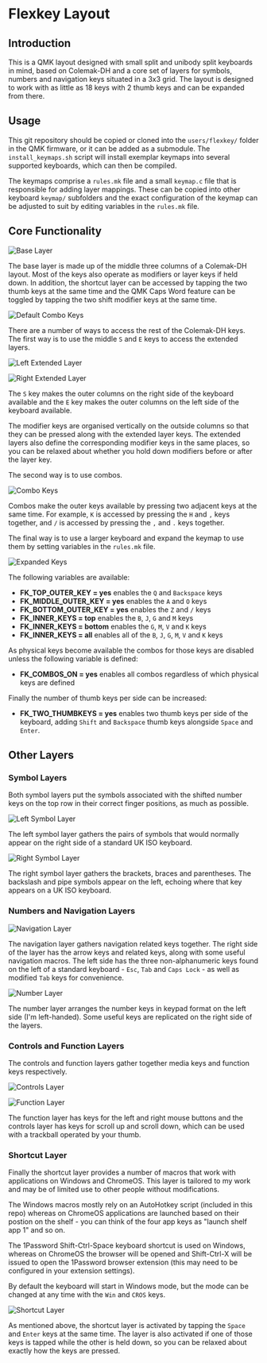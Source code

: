 # Flexkey Layout

## Introduction

This is a QMK layout designed with small split and unibody split keyboards in
mind, based on Colemak-DH and a core set of layers for symbols, numbers and
navigation keys situated in a 3x3 grid. The layout is designed to work with as
little as 18 keys with 2 thumb keys and can be expanded from there.

## Usage

This git repository should be copied or cloned into the `users/flexkey/` folder
in the QMK firmware, or it can be added as a submodule. The `install_keymaps.sh`
script will install exemplar keymaps into several supported keyboards, which can
then be compiled.

The keymaps comprise a `rules.mk` file and a small `keymap.c` file that is
responsible for adding layer mappings. These can be copied into other keyboard
`keymap/` subfolders and the exact configuration of the keymap can be adjusted
to suit by editing variables in the `rules.mk` file.

## Core Functionality

![Base Layer](https://i.imgur.com/o7hzWQV.png)

The base layer is made up of the middle three columns of a Colemak-DH layout.
Most of the keys also operate as modifiers or layer keys if held down. In
addition, the shortcut layer can be accessed by tapping the two thumb keys at
the same time and the QMK Caps Word feature can be toggled by tapping the two
shift modifier keys at the same time.

![Default Combo Keys](https://i.imgur.com/2vaVXIW.png)

There are a number of ways to access the rest of the Colemak-DH keys. The first
way is to use the middle `S` and `E` keys to access the extended layers.

![Left Extended Layer](https://i.imgur.com/a6SBT3U.png)

![Right Extended Layer](https://i.imgur.com/k1ppSYW.png)

The `S` key makes the outer columns on the right side of the keyboard available
and the `E` key makes the outer columns on the left side of the keyboard
available.

The modifier keys are organised vertically on the outside columns so that they
can be pressed along with the extended layer keys. The extended layers also
define the corresponding modifier keys in the same places, so you can be relaxed
about whether you hold down modifiers before or after the layer key.

The second way is to use combos.

![Combo Keys](https://i.imgur.com/1hmz6D1.png)

Combos make the outer keys available by pressing two adjacent keys at the same
time. For example, `K` is accessed by pressing the `H` and `,` keys together,
and `/` is accessed by pressing the `,` and `.` keys together.

The final way is to use a larger keyboard and expand the keymap to use them by
setting variables in the `rules.mk` file.

![Expanded Keys](https://i.imgur.com/wZwN2c9.png)

The following variables are available:

- **FK_TOP_OUTER_KEY = yes** enables the `Q` and `Backspace` keys
- **FK_MIDDLE_OUTER_KEY = yes** enables the `A` and `O` keys
- **FK_BOTTOM_OUTER_KEY = yes** enables the `Z` and `/` keys
- **FK_INNER_KEYS = top** enables the `B`, `J`, `G` and `M` keys
- **FK_INNER_KEYS = bottom** enables the `G`, `M`, `V` and `K` keys
- **FK_INNER_KEYS = all** enables all of the `B`, `J`, `G`, `M`, `V` and `K`
  keys

As physical keys become available the combos for those keys are disabled unless
the following variable is defined:

- **FK_COMBOS_ON = yes** enables all combos regardless of which physical keys
  are defined

Finally the number of thumb keys per side can be increased:

- **FK_TWO_THUMBKEYS = yes** enables two thumb keys per side of the keyboard,
  adding `Shift` and `Backspace` thumb keys alongside `Space` and `Enter`.

## Other Layers

### Symbol Layers

Both symbol layers put the symbols associated with the shifted number keys on
the top row in their correct finger positions,  as much as possible.

 ![Left Symbol Layer](https://i.imgur.com/PKImXjQ.png)

The left symbol layer gathers the pairs of symbols that would normally appear on
the right side of a standard UK ISO keyboard.

![Right Symbol Layer](https://i.imgur.com/sZ8cSr1.png)

The right symbol layer gathers the brackets, braces and parentheses. The
backslash and pipe symbols appear on the left, echoing where that key appears on
a UK ISO keyboard.

### Numbers and Navigation Layers

![Navigation Layer](https://i.imgur.com/wrTQpvZ.png)

The navigation layer gathers navigation related keys together. The right side of
the layer has the arrow keys and related keys, along with some useful navigation
macros. The left side has the three non-alphanumeric keys found on the left of a
standard keyboard - `Esc`, `Tab` and `Caps Lock` - as well as modified `Tab`
keys for convenience.

![Number Layer](https://i.imgur.com/BtJbMHw.png)

The number layer arranges the number keys in keypad format on the left side (I'm
left-handed). Some useful keys are replicated on the right side of the layers.

### Controls and Function Layers

The controls and function layers gather together media keys and function keys
respectively.

![Controls Layer](https://i.imgur.com/l5A8Icp.png)

![Function Layer](https://i.imgur.com/1pMgyaz.png)

The function layer has keys for the left and right mouse buttons and the
controls layer has keys for scroll up and scroll down, which can be used with a
trackball operated by your thumb.

### Shortcut Layer

Finally the shortcut layer provides a number of macros that work with
applications on Windows and ChromeOS. This layer is tailored to my work and may
be of limited use to other people without modifications.

The Windows macros mostly rely on an AutoHotkey script (included in this repo)
whereas on ChromeOS applications are launched based on their postion on the
shelf - you can think of the four app keys as "launch shelf app 1" and so on.

The 1Password Shift-Ctrl-Space keyboard shortcut is used on Windows, whereas on
ChromeOS the browser will be opened and Shift-Ctrl-X will be issued to open the
1Password browser extension (this may need to be configured in your extension
settings).

By default the keyboard will start in Windows mode, but the mode can be changed
at any time with the `Win` and `CROS` keys.

![Shortcut Layer](https://i.imgur.com/advFl4r.png)

As mentioned above, the shortcut layer is activated by tapping the `Space` and
`Enter` keys at the same time. The layer is also activated if one of those keys
is tapped while the other is held down, so you can be relaxed about exactly how
the keys are pressed.
